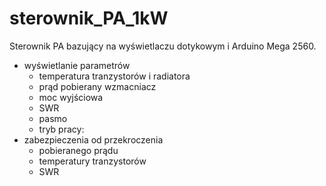 # sterownik_PA_1kW
Sterownik PA bazujący na wyświetlaczu dotykowym i Arduino Mega 2560.
- wyświetlanie parametrów
  - temperatura tranzystorów i radiatora
  - prąd pobierany wzmacniacz
  - moc wyjściowa
  - SWR
  - pasmo
  - tryb pracy:
- zabezpieczenia od przekroczenia
  - pobieranego prądu
  - temperatury tranzystorów
  - SWR
